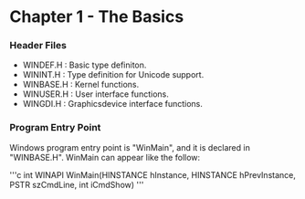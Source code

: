 # Chapter 1 - The Basics 

### Header Files
* WINDEF.H 	: Basic type definiton.
* WININT.H 	: Type definition for Unicode support.
* WINBASE.H 	: Kernel functions.
* WINUSER.H	: User interface functions.
* WINGDI.H	: Graphicsdevice interface functions.

### Program Entry Point
Windows program entry point is "WinMain", and it is declared in "WINBASE.H". WinMain can appear like the follow:

'''c
int WINAPI WinMain(HINSTANCE hInstance, HINSTANCE hPrevInstance,
		   PSTR szCmdLine, int iCmdShow)
'''


